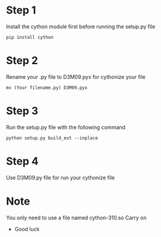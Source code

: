 # Step 1

Install the cython module first before running the setup.py file
```
pip install cython
```
# Step 2
Rename your .py file to D3M09.pyx for cythonize your file

```
mv (Your filename.py) D3M09.pyx
```


# Step 3
Run the setup.py file with the following command

```
python setup.py build_ext --inplace
```

# Step 4
Use D3M09.py file for run your cythonize file

# Note
You only need to use a file named cython-310.so Carry on

- Good luck
